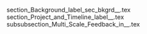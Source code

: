 section_Background_label_sec_bkgrd__.tex
section_Project_and_Timeline_label__.tex
subsubsection_Multi_Scale_Feedback_in__.tex
  